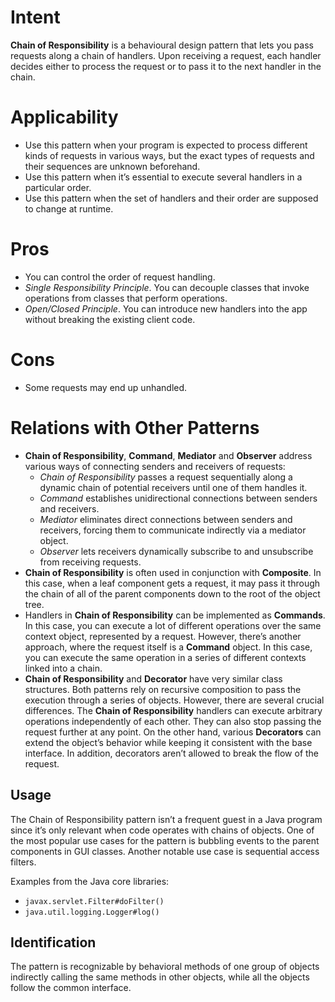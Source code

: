 # Intent
**Chain of Responsibility** is a behavioural design pattern that lets you pass requests along a chain
of handlers. Upon receiving a request, each handler decides either to process the request or to
pass it to the next handler in the chain.

# Applicability
* Use this pattern when your program is expected to process different kinds of requests in various ways, but the exact types of requests and their sequences are unknown beforehand.
* Use this pattern when it’s essential to execute several handlers in a particular order.
* Use this pattern when the set of handlers and their order are supposed to change at runtime.

# Pros
* You can control the order of request handling.
* _Single Responsibility Principle_. You can decouple classes that invoke operations from classes that perform operations.
* _Open/Closed Principle_. You can introduce new handlers into the app without breaking the existing client code.

# Cons
* Some requests may end up unhandled.

# Relations with Other Patterns
* **Chain of Responsibility**, **Command**, **Mediator** and **Observer** address various ways of connecting senders and receivers of requests:
  * *Chain of Responsibility* passes a request sequentially along a dynamic chain of potential receivers until one of them handles it.
  * *Command* establishes unidirectional connections between senders and receivers.
  * *Mediator* eliminates direct connections between senders and receivers, forcing them to communicate indirectly via a mediator object.
  * *Observer* lets receivers dynamically subscribe to and unsubscribe from receiving requests.
* **Chain of Responsibility** is often used in conjunction with **Composite**. In this case, when a leaf component gets a request, it may pass it through the chain of all of the parent components down to the root of the object tree.
* Handlers in **Chain of Responsibility** can be implemented as **Commands**. In this case, you can execute a lot of different operations over the same context object, represented by a request. However, there’s another approach, where the request itself is a **Command** object. In this case, you can execute the same operation in a series of different contexts linked into a chain.
* **Chain of Responsibility** and **Decorator** have very similar class structures. Both patterns rely on recursive composition to pass the execution through a series of objects. However, there are several crucial differences. The **Chain of Responsibility** handlers can execute arbitrary operations independently of each other. They can also stop passing the request further at any point. On the other hand, various **Decorators** can extend the object’s behavior while keeping it consistent with the base interface. In addition, decorators aren’t allowed to break the flow of the request.


## Usage
The Chain of Responsibility pattern isn’t a frequent guest in a Java program since it’s only relevant when code operates with chains of objects.
One of the most popular use cases for the pattern is bubbling events to the parent components in GUI classes. Another notable use case is sequential access filters. 

Examples from the Java core libraries:
* `javax.servlet.Filter#doFilter()`
* `java.util.logging.Logger#log()`

## Identification
The pattern is recognizable by behavioral methods of one group of objects indirectly calling the same methods in other objects, while all the objects follow the common interface.


